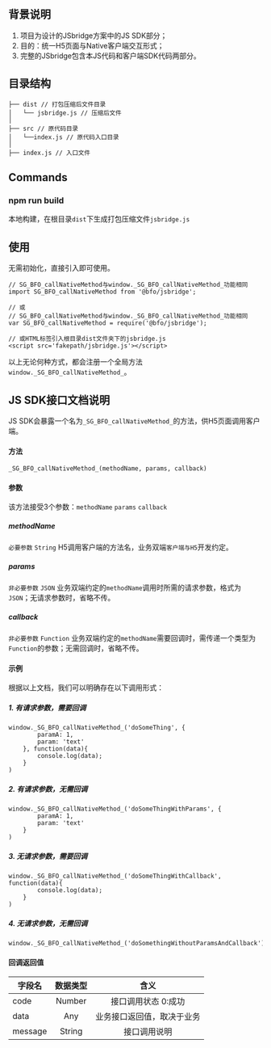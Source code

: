 ## 背景说明
1. 项目为设计的JSbridge方案中的JS SDK部分；
2. 目的：统一H5页面与Native客户端交互形式；
3. 完整的JSbridge包含本JS代码和客户端SDK代码两部分。


## 目录结构

```
├── dist // 打包压缩后文件目录
│   └── jsbridge.js // 压缩后文件
│
├── src // 原代码目录
│   └──index.js // 原代码入口目录
│
├── index.js // 入口文件
```

## Commands

### npm run build 

本地构建，在根目录`dist`下生成打包压缩文件`jsbridge.js`

## 使用

无需初始化，直接引入即可使用。
```
// SG_BFO_callNativeMethod与window._SG_BFO_callNativeMethod_功能相同
import SG_BFO_callNativeMethod from '@bfo/jsbridge';

// 或
// SG_BFO_callNativeMethod与window._SG_BFO_callNativeMethod_功能相同
var SG_BFO_callNativeMethod = require('@bfo/jsbridge');

// 或HTML标签引入根目录dist文件夹下的jsbridge.js
<script src='fakepath/jsbridge.js'></script>

```
以上无论何种方式，都会注册一个全局方法`window._SG_BFO_callNativeMethod_`。
## JS SDK接口文档说明
JS SDK会暴露一个名为`_SG_BFO_callNativeMethod_`的方法，供H5页面调用客户端。

#### 方法
`_SG_BFO_callNativeMethod_(methodName, params, callback)`

#### 参数
该方法接受3个参数：`methodName` `params` `callback`

##### methodName
`必要参数` `String`
H5调用客户端的方法名，业务双端`客户端与H5`开发约定。
##### params
`非必要参数` `JSON`
业务双端约定的`methodName`调用时所需的请求参数，格式为`JSON`；无请求参数时，省略不传。
##### callback
`非必要参数` `Function`
业务双端约定的`methodName`需要回调时，需传递一个类型为`Function`的参数；无需回调时，省略不传。

#### 示例
根据以上文档，我们可以明确存在以下调用形式：

##### 1. 有请求参数，需要回调
```
window._SG_BFO_callNativeMethod_('doSomeThing', { 
        paramA: 1, 
        param: 'text' 
    }, function(data){ 
        console.log(data); 
    }
)
```

##### 2. 有请求参数，无需回调
```
window._SG_BFO_callNativeMethod_('doSomeThingWithParams', { 
        paramA: 1, 
        param: 'text' 
    }
)
```

##### 3. 无请求参数，需要回调
```
window._SG_BFO_callNativeMethod_('doSomeThingWithCallback', function(data){ 
        console.log(data);
    }
)
```

##### 4. 无请求参数，无需回调
```
window._SG_BFO_callNativeMethod_('doSomethingWithoutParamsAndCallback')
```
#### 回调返回值


| 字段名  |  数据类型 | 含义  |
| ---------- | :-----------:  | :-----------: |
| code | Number | 接口调用状态 0:成功 | 
| data | Any | 业务接口返回值，取决于业务 | 
| message | String | 接口调用说明 |

